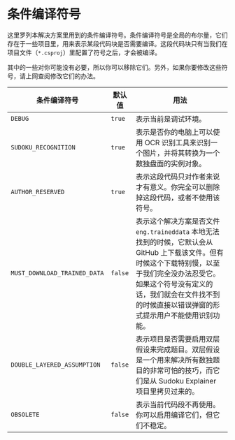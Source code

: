 # 条件编译符号

这里罗列本解决方案里用到的条件编译符号。条件编译符号是全局的布尔量，它们存在于一些项目里，用来表示某段代码块是否需要编译。这段代码块只有当我们在项目文件（`*.csproj`）里配置了符号之后，才会被编译。

其中的一些对你可能没有必要，所以你可以移除它们。另外，如果你要修改这些符号，请上网查阅修改它们的办法。

| 条件编译符号                 | 默认值  | 用法                                                         |
| ---------------------------- | ------- | ------------------------------------------------------------ |
| `DEBUG`                      | `true`  | 表示当前是调试环境。                                         |
| `SUDOKU_RECOGNITION`         | `true`  | 表示是否你的电脑上可以使用 OCR 识别工具来识别一个图片，并将其转换为一个数独盘面的实例对象。 |
| `AUTHOR_RESERVED`            | `true`  | 表示这段代码只对作者来说才有意义。你完全可以删除掉这段代码，或者不使用该符号。 |
| `MUST_DOWNLOAD_TRAINED_DATA` | `false` | 表示这个解决方案是否文件 `eng.traineddata` 本地无法找到的时候，它默认会从 GitHub 上下载该文件。但有时候这个下载特别慢，以至于我们完全没办法忍受它。如果这个符号没有定义的话，我们就会在文件找不到的时候直接以错误弹窗的形式提示用户不能使用识别功能。 |
| `DOUBLE_LAYERED_ASSUMPTION`  | `false` | 表示项目是否需要启用双层假设来完成题目。双层假设是一个用来解决所有数独题目的非常可怕的技巧，而它们是从 Sudoku Explainer 项目里拷贝过来的。 |
| `OBSOLETE`                   | `false` | 表示当前代码段不再使用。你可以启用编译它们，但它们不稳定。   |

